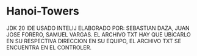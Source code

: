 # Hanoi-Towers
JDK 20 
IDE USADO INTELIJ
ELABORADO POR: SEBASTIAN DAZA, JUAN JOSE FORERO, SAMUEL VARGAS.
EL ARCHIVO TXT HAY QUE UBiCARLO EN SU RESPECTIVA DIRECCION EN SU EQUIPO, EL ARCHIVO TXT SE ENCUENTRA EN EL CONTROLER.
